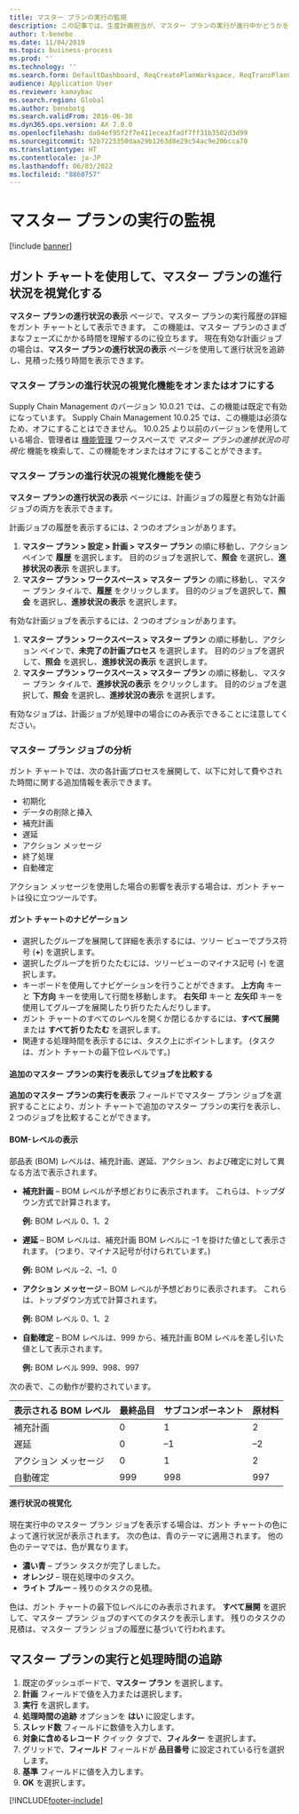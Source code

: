 ```yaml
---
title: マスター プランの実行の監視
description: この記事では、生産計画担当が、マスター プランの実行が進行中かどうかを確認する方法について説明します。
author: t-benebo
ms.date: 11/04/2019
ms.topic: business-process
ms.prod: ''
ms.technology: ''
ms.search.form: DefaultDashboard, ReqCreatePlanWorkspace, ReqTransPlanCard, SysQueryForm, InventItemIdLookupSimple, ReqLog, ReqProcessTaskTrace
audience: Application User
ms.reviewer: kamaybac
ms.search.region: Global
ms.author: benebotg
ms.search.validFrom: 2016-06-30
ms.dyn365.ops.version: AX 7.0.0
ms.openlocfilehash: da04ef95f2f7e411ecea3fadf7ff31b3502d3d99
ms.sourcegitcommit: 52b7225350daa29b1263d8e29c54ac9e20bcca70
ms.translationtype: HT
ms.contentlocale: ja-JP
ms.lasthandoff: 06/03/2022
ms.locfileid: "8860757"
---
```

# <a name="monitor-a-master-planning-run"></a>マスター プランの実行の監視

[!include [banner](../../includes/banner.md)]

## <a name="use-a-gantt-chart-to-visualize-master-planning-progress"></a>ガント チャートを使用して、マスター プランの進行状況を視覚化する

**マスター プランの進行状況の表示** ページで、マスター プランの実行履歴の詳細をガント チャートとして表示できます。 この機能は、マスター プランのさまざまなフェーズにかかる時間を理解するのに役立ちます。 現在有効な計画ジョブの場合は、**マスター プランの進行状況の表示** ページを使用して進行状況を追跡し、見積った残り時間を表示できます。

### <a name="turn-the-master-plan-progress-visualization-feature-on-or-off"></a>マスター プランの進行状況の視覚化機能をオンまたはオフにする

Supply Chain Management のバージョン 10.0.21 では、この機能は既定で有効になっています。 Supply Chain Management 10.0.25 では、この機能は必須なため、オフにすることはできません。 10.0.25 より以前のバージョンを使用している場合、管理者は [機能管理](../../../fin-ops-core/fin-ops/get-started/feature-management/feature-management-overview.md) ワークスペースで *マスター プランの進捗状況の可視化* 機能を検索して、この機能をオンまたはオフにすることができます。

### <a name="use-the-master-plan-progress-visualization-feature"></a>マスター プランの進行状況の視覚化機能を使う

**マスター プランの進行状況の表示** ページには、計画ジョブの履歴と有効な計画ジョブの両方を表示できます。 

計画ジョブの履歴を表示するには、2 つのオプションがあります。 

1. **マスター プラン \> 設定 \> 計画 \> マスター プラン** の順に移動し、アクション ペインで **履歴** を選択します。 目的のジョブを選択して、**照会** を選択し、**進捗状況の表示** を選択します。
1. **マスター プラン \> ワークスペース \> マスター プラン** の順に移動し、マスター プラン タイルで、**履歴** をクリックします。 目的のジョブを選択して、**照会** を選択し、**進捗状況の表示** を選択します。

有効な計画ジョブを表示するには、2 つのオプションがあります。 
1. **マスター プラン \> ワークスペース \> マスター プラン** の順に移動し、アクション ペインで、**未完了の計画プロセス** を選択します。 目的のジョブを選択して、**照会** を選択し、**進捗状況の表示** を選択します。
1. **マスター プラン \> ワークスペース \> マスター プラン** の順に移動し、マスター プラン タイルで、**進捗状況の表示** をクリックします。 目的のジョブを選択して、**照会** を選択し、**進捗状況の表示** を選択します。

有効なジョブは、計画ジョブが処理中の場合にのみ表示できることに注意してください。

### <a name="analyze-a-master-planning-job"></a>マスター プラン ジョブの分析

ガント チャートでは、次の各計画プロセスを展開して、以下に対して費やされた時間に関する追加情報を表示できます。

- 初期化
- データの削除と挿入
- 補充計画
- 遅延
- アクション メッセージ
- 終了処理
- 自動確定

アクション メッセージを使用した場合の影響を表示する場合は、ガント チャートは役に立つツールです。

#### <a name="navigation-in-the-gantt-chart"></a>ガント チャートのナビゲーション

- 選択したグループを展開して詳細を表示するには、ツリー ビューでプラス符号 (**+**) を選択します。
- 選択したグループを折りたたむには、ツリービューのマイナス記号 (**-**) を選択します。
- キーボードを使用してナビゲーションを行うことができます。 **上方向** キーと **下方向** キーを使用して行間を移動します。 **右矢印** キーと **左矢印** キーを使用してグループを展開したり折りたたんだりします。
- ガント チャートのすべてのレベルを開くか閉じるかするには、**すべて展開** または **すべて折りたたむ** を選択します。
- 関連する処理時間を表示するには、タスク上にポイントします。 (タスクは、ガント チャートの最下位レベルです。)

#### <a name="view-an-additional-master-planning-run-to-compare-jobs"></a>追加のマスター プランの実行を表示してジョブを比較する

**追加のマスター プランの実行を表示** フィールドでマスター プラン ジョブを選択することにより、ガント チャートで追加のマスター プランの実行を表示し、2 つのジョブを比較することができます。

#### <a name="bom-level-display"></a>BOM-レベルの表示

部品表 (BOM) レベルは、補充計画、遅延、アクション、および確定に対して異なる方法で表示されます。

- **補充計画** – BOM レベルが予想どおりに表示されます。 これらは、トップダウン方式で計算されます。

    **例:** BOM レベル 0、1、2

- **遅延** – BOM レベルは、補充計画 BOM レベルに –1 を掛けた値として表示されます。 (つまり、マイナス記号が付けられています。)

    **例:** BOM レベル –2、–1、0

- **アクション メッセージ** – BOM レベルが予想どおりに表示されます。 これらは、トップダウン方式で計算されます。

    **例:** BOM レベル 0、1、2

- **自動確定** – BOM レベルは、999 から、補充計画 BOM レベルを差し引いた値として表示されます。

    **例:** BOM レベル 999、998、997

次の表で、この動作が要約されています。

| 表示される BOM レベル | 最終品目 | サブコンポーネント | 原材料 |
|---|---|---|---|
| 補充計画 | 0 | 1 | 2 |
| 遅延 | 0 | –1 | –2 |
| アクション メッセージ | 0 | 1 | 2 |
| 自動確定 | 999 | 998 | 997 |

#### <a name="visualize-progress"></a>進行状況の視覚化

現在実行中のマスター プラン ジョブを表示する場合は、ガント チャートの色によって進行状況が表示されます。 次の色は、青のテーマに適用されます。 他の色のテーマでは、色が異なります。

- **濃い青** – プラン タスクが完了しました。
- **オレンジ** – 現在処理中のタスク。
- **ライト ブルー** – 残りのタスクの見積。

色は、ガント チャートの最下位レベルにのみ表示されます。 **すべて展開** を選択して、マスター プラン ジョブのすべてのタスクを表示します。 残りのタスクの見積は、マスター プラン ジョブの履歴に基づいて行われます。

## <a name="run-master-planning-and-track-processing-time"></a>マスター プランの実行と処理時間の追跡

1. 既定のダッシュボードで、**マスター プラン** を選択します。
1. **計画** フィールドで値を入力または選択します。
1. **実行** を選択します。
1. **処理時間の追跡** オプションを **はい** に設定します。
1. **スレッド数** フィールドに数値を入力します。
1. **対象に含めるレコード** クイック タブで、**フィルター** を選択します。
1. グリッドで、**フィールド** フィールドが **品目番号** に設定されている行を選択します。
1. **基準** フィールドに値を入力します。
1. **OK** を選択します。


[!INCLUDE[footer-include](../../../includes/footer-banner.md)]